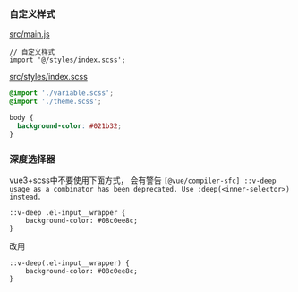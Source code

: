 ### 自定义样式

[src/main.js](../src/main.js)

```
// 自定义样式
import '@/styles/index.scss';
```

[src/styles/index.scss](../src/styles/index.scss)

```scss
@import './variable.scss';
@import './theme.scss';

body {
  background-color: #021b32;
}
```

### 深度选择器

vue3+scss中不要使用下面方式，
会有警告 `[@vue/compiler-sfc] ::v-deep usage as a combinator has been deprecated. Use :deep(<inner-selector>) instead.`

```
::v-deep .el-input__wrapper {
    background-color: #08c0ee8c;
}
```

改用

```shell
::v-deep(.el-input__wrapper) {
    background-color: #08c0ee8c;
}
```